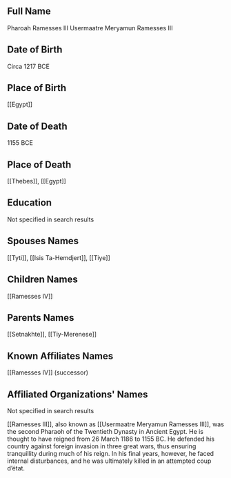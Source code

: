 ## Full Name
Pharoah Ramesses III
Usermaatre Meryamun Ramesses III

## Date of Birth
Circa 1217 BCE

## Place of Birth
[[Egypt]]

## Date of Death
1155 BCE

## Place of Death
[[Thebes]], [[Egypt]]

## Education
Not specified in search results

## Spouses Names
[[Tyti]], [[Isis Ta-Hemdjert]], [[Tiye]]

## Children Names
[[Ramesses IV]]

## Parents Names
[[Setnakhte]], [[Tiy-Merenese]]

## Known Affiliates Names
[[Ramesses IV]] (successor)

## Affiliated Organizations' Names
Not specified in search results

[[Ramesses III]], also known as [[Usermaatre Meryamun Ramesses III]], was the second Pharaoh of the Twentieth Dynasty in Ancient Egypt. He is thought to have reigned from 26 March 1186 to 1155 BC. He defended his country against foreign invasion in three great wars, thus ensuring tranquillity during much of his reign. In his final years, however, he faced internal disturbances, and he was ultimately killed in an attempted coup d’état.